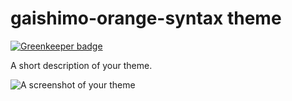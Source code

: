 # gaishimo-orange-syntax theme

[![Greenkeeper badge](https://badges.greenkeeper.io/gaishimo/atom-syntax-theme-gaishimo-orange.svg)](https://greenkeeper.io/)

A short description of your theme.

![A screenshot of your theme](https://f.cloud.github.com/assets/69169/2289498/4c3cb0ec-a009-11e3-8dbd-077ee11741e5.gif)
